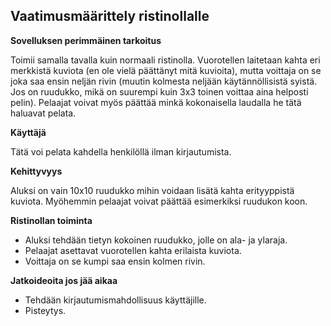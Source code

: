 ## Vaatimusmäärittely ristinollalle

**Sovelluksen perimmäinen tarkoitus**

Toimii samalla tavalla kuin normaali ristinolla. Vuorotellen laitetaan kahta eri merkkistä kuviota (en ole vielä päättänyt mitä kuvioita), mutta voittaja on se joka saa ensin neljän rivin (muutin kolmesta neljään käytännöllisistä syistä. Jos on ruudukko, mikä on suurempi kuin 3x3 toinen voittaa aina helposti pelin).
Pelaajat voivat myös päättää minkä kokonaisella laudalla he tätä haluavat pelata.

**Käyttäjä**

Tätä voi pelata kahdella henkilöllä ilman kirjautumista.

**Kehittyvyys**

Aluksi on vain 10x10 ruudukko mihin voidaan lisätä kahta erityyppistä kuviota. Myöhemmin pelaajat voivat päättää esimerkiksi ruudukon koon.

**Ristinollan toiminta**

- Aluksi tehdään tietyn kokoinen ruudukko, jolle on ala- ja ylaraja.
- Pelaajat asettavat vuorotellen kahta erilaista kuviota.
- Voittaja on se kumpi saa ensin kolmen rivin.

**Jatkoideoita jos jää aikaa**

- Tehdään kirjautumismahdollisuus käyttäjille.
- Pisteytys.
